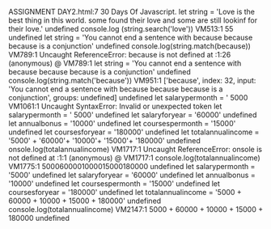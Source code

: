 ASSIGNMENT DAY2.html:7 30 Days Of Javascript.
let string = 'Love is the best thing in this world. some found their love and some are still lookinf for their love.'
undefined
console.log (string.search('love'))
VM513:1 55
undefined
let string = 'You cannot end  a sentence with because because because is a conjunction'
undefined
console.log(string.match(because))
VM789:1 Uncaught ReferenceError: because is not defined
    at <anonymous>:1:26
(anonymous) @ VM789:1
let string = 'You cannot end  a sentence with because because because is a conjunction'
undefined
console.log(string.match('because'))
VM951:1 ['because', index: 32, input: 'You cannot end  a sentence with because because because is a conjunction', groups: undefined]
undefined
let salarypermonth = ' 5000
VM1061:1 Uncaught SyntaxError: Invalid or unexpected token
let salarypermonth = ' 5000'
undefined
let salaryforyear = '60000'
undefined
let annualbonus = '10000'
undefined
let coursespermonth = '15000'
undefined
let coursesforyear = '180000'
undefined
let totalannualincome = '5000' + '60000'+ '10000'+ '15000'+ '180000'
undefined
onsole.log(totalannualincome)
VM1717:1 Uncaught ReferenceError: onsole is not defined
    at <anonymous>:1:1
(anonymous) @ VM1717:1
console.log(totalannualincome)
VM1775:1 5000600001000015000180000
undefined
let salarypermonth = '5000'
undefined
let salaryforyear = '60000'
undefined
let annualbonus = '10000'
undefined
let coursespermonth = '15000'
undefined
let coursesforyear = '180000'
undefined
let totalannualincome = '5000 + 60000 + 10000 + 15000 + 180000'
undefined
console.log(totalannualincome)
VM2147:1 5000 + 60000 + 10000 + 15000 + 180000
undefined
